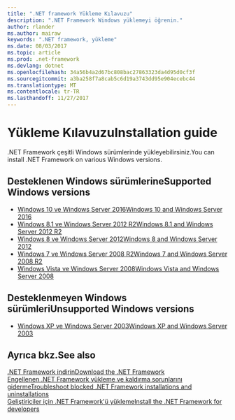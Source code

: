 ```yaml
---
title: ".NET framework Yükleme Kılavuzu"
description: ".NET Framework Windows yüklemeyi öğrenin."
author: rlander
ms.author: mairaw
keywords: ".NET framework, yükleme"
ms.date: 08/03/2017
ms.topic: article
ms.prod: .net-framework
ms.devlang: dotnet
ms.openlocfilehash: 34a56b4a2d67bc808bac27863323da4d95d0cf3f
ms.sourcegitcommit: a3ba258f7a8cab5c6d19a3743dd95e904ecebc44
ms.translationtype: MT
ms.contentlocale: tr-TR
ms.lasthandoff: 11/27/2017
---
```

# <a name="installation-guide"></a><span data-ttu-id="6819d-104">Yükleme Kılavuzu</span><span class="sxs-lookup"><span data-stu-id="6819d-104">Installation guide</span></span>

<span data-ttu-id="6819d-105">.NET Framework çeşitli Windows sürümlerinde yükleyebilirsiniz.</span><span class="sxs-lookup"><span data-stu-id="6819d-105">You can install .NET Framework on various Windows versions.</span></span>

## <a name="supported-windows-versions"></a><span data-ttu-id="6819d-106">Desteklenen Windows sürümlerine</span><span class="sxs-lookup"><span data-stu-id="6819d-106">Supported Windows versions</span></span>

- [<span data-ttu-id="6819d-107">Windows 10 ve Windows Server 2016</span><span class="sxs-lookup"><span data-stu-id="6819d-107">Windows 10 and Windows Server 2016</span></span>](on-windows-10.md)
- [<span data-ttu-id="6819d-108">Windows 8.1 ve Windows Server 2012 R2</span><span class="sxs-lookup"><span data-stu-id="6819d-108">Windows 8.1 and Windows Server 2012 R2</span></span>](on-windows-8-1.md)
- [<span data-ttu-id="6819d-109">Windows 8 ve Windows Server 2012</span><span class="sxs-lookup"><span data-stu-id="6819d-109">Windows 8 and Windows Server 2012</span></span>](on-windows-8.md)
- [<span data-ttu-id="6819d-110">Windows 7 ve Windows Server 2008 R2</span><span class="sxs-lookup"><span data-stu-id="6819d-110">Windows 7 and Windows Server 2008 R2</span></span>](on-windows-7.md)
- [<span data-ttu-id="6819d-111">Windows Vista ve Windows Server 2008</span><span class="sxs-lookup"><span data-stu-id="6819d-111">Windows Vista and Windows Server 2008</span></span>](on-windows-vista.md)

## <a name="unsupported-windows-versions"></a><span data-ttu-id="6819d-112">Desteklenmeyen Windows sürümleri</span><span class="sxs-lookup"><span data-stu-id="6819d-112">Unsupported Windows versions</span></span>

- [<span data-ttu-id="6819d-113">Windows XP ve Windows Server 2003</span><span class="sxs-lookup"><span data-stu-id="6819d-113">Windows XP and Windows Server 2003</span></span>](on-windows-xp.md)

## <a name="see-also"></a><span data-ttu-id="6819d-114">Ayrıca bkz.</span><span class="sxs-lookup"><span data-stu-id="6819d-114">See also</span></span>

[<span data-ttu-id="6819d-115">.NET Framework indirin</span><span class="sxs-lookup"><span data-stu-id="6819d-115">Download the .NET Framework</span></span>](https://www.microsoft.com/net/download/framework?utm_source=ms-docs&utm_medium=referral)  
[<span data-ttu-id="6819d-116">Engellenen .NET Framework yükleme ve kaldırma sorunlarını giderme</span><span class="sxs-lookup"><span data-stu-id="6819d-116">Troubleshoot blocked .NET Framework installations and uninstallations</span></span>](troubleshoot-blocked-installations-and-uninstallations.md)  
[<span data-ttu-id="6819d-117">Geliştiriciler için .NET Framework'ü yükleme</span><span class="sxs-lookup"><span data-stu-id="6819d-117">Install the .NET Framework for developers</span></span>](guide-for-developers.md)